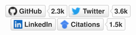 <p align="center">
	<a href="https://github.com/Jeet1994/Jeet1994"><img src="imgs/github.svg" alt="GitHub"></a>
	<a href="https://twitter.com/PragyadityaD"><img src="imgs/twitter.svg" alt="Twitter"></a>
	<a href="https://www.linkedin.com/in/pragyaditya-das/"><img src="imgs/linkedin.svg" alt="LinkedIn"></a>
	<a href="https://scholar.google.com/citations?user=QuTQdncAAAAJ&hl=en"><img src="imgs/citations.svg" alt="Citations"></a>
	</p>